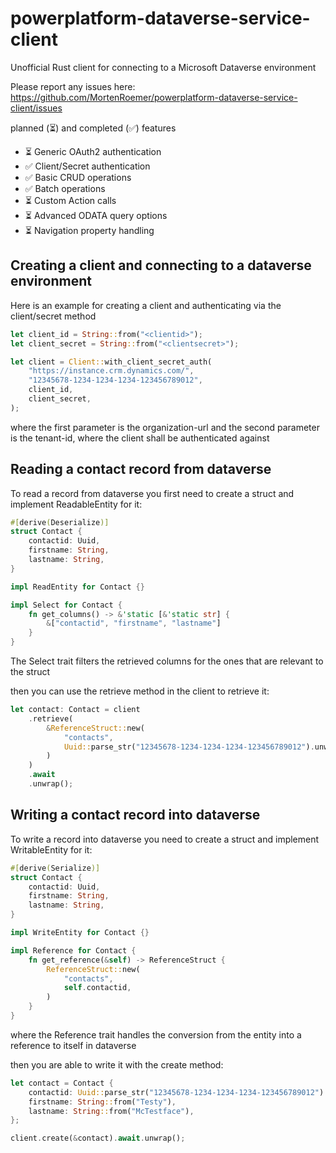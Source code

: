 # powerplatform-dataverse-service-client
Unofficial Rust client for connecting to a Microsoft Dataverse environment

Please report any issues here: https://github.com/MortenRoemer/powerplatform-dataverse-service-client/issues

planned (⏳) and completed (✅) features
- ⏳ Generic OAuth2 authentication
- ✅ Client/Secret authentication
- ✅ Basic CRUD operations
- ✅ Batch operations
- ⏳ Custom Action calls
- ⏳ Advanced ODATA query options
- ⏳ Navigation property handling

## Creating a client and connecting to a dataverse environment

Here is an example for creating a client and authenticating via the client/secret method

```rust
let client_id = String::from("<clientid>");
let client_secret = String::from("<clientsecret>");

let client = Client::with_client_secret_auth(
    "https://instance.crm.dynamics.com/",
    "12345678-1234-1234-1234-123456789012",
    client_id,
    client_secret,
);
```

where the first parameter is the organization-url and the second parameter is
the tenant-id, where the client shall be authenticated against

## Reading a contact record from dataverse

To read a record from dataverse you first need to create a struct and implement ReadableEntity for it:

```rust
#[derive(Deserialize)]
struct Contact {
    contactid: Uuid,
    firstname: String,
    lastname: String,
}

impl ReadEntity for Contact {}

impl Select for Contact {
    fn get_columns() -> &'static [&'static str] {
        &["contactid", "firstname", "lastname"]
    }
}
```

The Select trait filters the retrieved columns for the ones that are relevant to the struct

then you can use the retrieve method in the client to retrieve it:

```rust
let contact: Contact = client
    .retrieve(
        &ReferenceStruct::new(
            "contacts", 
            Uuid::parse_str("12345678-1234-1234-1234-123456789012").unwrap()
        )
    )
    .await
    .unwrap();
```

## Writing a contact record into dataverse

To write a record into dataverse you need to create a struct and implement WritableEntity for it:

```rust
#[derive(Serialize)]
struct Contact {
    contactid: Uuid,
    firstname: String,
    lastname: String,
}

impl WriteEntity for Contact {}

impl Reference for Contact {
    fn get_reference(&self) -> ReferenceStruct {
        ReferenceStruct::new(
            "contacts", 
            self.contactid,
        )
    }
}
```

where the Reference trait handles the conversion from the entity into a reference to itself in dataverse

then you are able to write it with the create method:

```rust
let contact = Contact {
    contactid: Uuid::parse_str("12345678-1234-1234-1234-123456789012").unwrap(),
    firstname: String::from("Testy"),
    lastname: String::from("McTestface"),
};

client.create(&contact).await.unwrap();
```